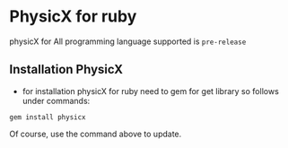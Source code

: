 # PhysicX for ruby
physicX for All programming language supported is ```pre-release```
## Installation PhysicX
- for installation physicX for ruby need to gem for get library so follows under commands:
  
```
gem install physicx
```

Of course, use the command above to update.
